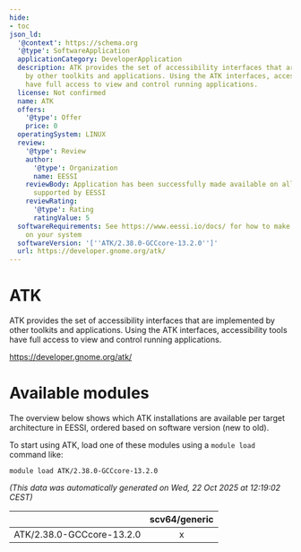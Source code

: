 ```yaml
---
hide:
- toc
json_ld:
  '@context': https://schema.org
  '@type': SoftwareApplication
  applicationCategory: DeveloperApplication
  description: ATK provides the set of accessibility interfaces that are implemented
    by other toolkits and applications. Using the ATK interfaces, accessibility tools
    have full access to view and control running applications.
  license: Not confirmed
  name: ATK
  offers:
    '@type': Offer
    price: 0
  operatingSystem: LINUX
  review:
    '@type': Review
    author:
      '@type': Organization
      name: EESSI
    reviewBody: Application has been successfully made available on all architectures
      supported by EESSI
    reviewRating:
      '@type': Rating
      ratingValue: 5
  softwareRequirements: See https://www.eessi.io/docs/ for how to make EESSI available
    on your system
  softwareVersion: '[''ATK/2.38.0-GCCcore-13.2.0'']'
  url: https://developer.gnome.org/atk/
---
```


ATK
===


ATK provides the set of accessibility interfaces that are implemented by other toolkits and applications. Using the ATK interfaces, accessibility tools have full access to view and control running applications.

https://developer.gnome.org/atk/
# Available modules


The overview below shows which ATK installations are available per target architecture in EESSI, ordered based on software version (new to old).

To start using ATK, load one of these modules using a `module load` command like:

```shell
module load ATK/2.38.0-GCCcore-13.2.0
```

*(This data was automatically generated on Wed, 22 Oct 2025 at 12:19:02 CEST)*

| |scv64/generic|
| :---: | :---: |
|ATK/2.38.0-GCCcore-13.2.0|x|
